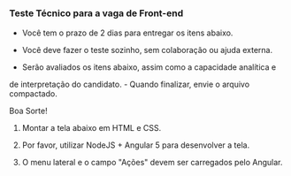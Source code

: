 # <h3>Teste Técnico para a vaga de Front-end</h3>  

- Você tem o prazo de 2 dias para entregar os itens abaixo.  

- Você deve fazer o teste sozinho, sem colaboração ou ajuda externa.  

- Serão avaliados os itens abaixo, assim como a capacidade analítica e 

de interpretação do candidato.  - Quando finalizar, envie o arquivo compactado. 
 
Boa Sorte! 
 
1. Montar a tela abaixo em HTML e CSS. 
 
 2. Por favor, utilizar NodeJS + Angular 5 para desenvolver a tela.  
 
3. O menu lateral e o campo "Ações" devem ser carregados pelo Angular. 
 
 
